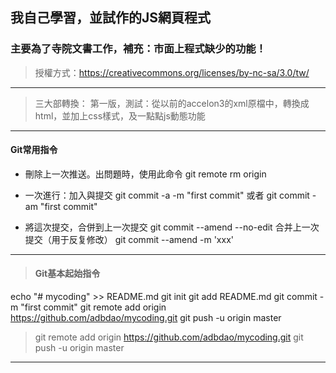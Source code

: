 ## 我自己學習，並試作的JS網頁程式
### 主要為了寺院文書工作，補充：市面上程式缺少的功能！
> 授權方式：https://creativecommons.org/licenses/by-nc-sa/3.0/tw/
***
> 三大部轉換：
第一版，測試：從以前的accelon3的xml原檔中，轉換成html，並加上css樣式，及一點點js動態功能
***
#### Git常用指令
* 刪除上一次推送。出問題時，使用此命令
git remote rm origin

* 一次進行：加入與提交
git commit -a -m "first commit"
或者
git commit -am "first commit"

* 將這次提交，合併到上一次提交
git commit --amend --no-edit
合并上一次提交（用于反复修改）
git commit --amend -m 'xxx'
***
> #### Git基本起始指令
echo "# mycoding" >> README.md
git init
git add README.md
git commit -m "first commit"
git remote add origin https://github.com/adbdao/mycoding.git
git push -u origin master

> git remote add origin https://github.com/adbdao/mycoding.git
git push -u origin master
***
